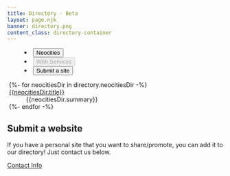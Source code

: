 ```yaml
---
title: Directory - Beta
layout: page.njk
banner: directory.png
content_class: directory-container
---
```


<tab-container>
  <menu class="sk-tab-buttons">
    <li>
      <button class="sk-tab-button" data-tab="tab1" aria-checked="true">Neocities</button>
    </li>
        <li>
      <button class="sk-tab-button" data-tab="tab2" aria-checked="false" disabled>Web Services</button>
    </li>
    <li style="margin-left:auto;">
      <button class="sk-tab-button" data-tab="submission" aria-checked="false">Submit a site</button>
    </li>
  </menu>
  <sk-tab-content-container>
      <div class="sk-tab-content" id="tab1" aria-hidden="false">
      <dl style="margin-left:0.25rem">
        {%- for neocitiesDir in directory.neocitiesDir -%}
        <dt><a href="{{neocitiesDir.url}}" target=_blank>{{neocitiesDir.title}}</a></dt>
        <dd>{{neocitiesDir.summary}}</dd>
        {%- endfor -%}
      </dl>
    </div>
    <!-- <div class="sk-tab-content links-grid" id="tab1" aria-hidden="false">
      {%- for directorySites in directory.directorySites -%}
      <section>
        <h2>{{directorySites.title}}</h2>
        <ul>
          {%- for link in directorySites.links -%}
          <li><a href="{{link.url}}" target=_blank>{{link.title}}</a></li>
          {%- endfor -%}
        </ul>
      </section>
      {%- endfor -%}
    </div> -->
    <div class="sk-tab-content" id="submission" aria-hidden="true">
      <section>
        <h2 id="submit-a-website">Submit a website</h2>
        <p>If you have a personal site that you want to share/promote, you can add it to our directory! Just contact us below.</p>
        <a href="/about/contact" class="sk-button sk-button-ocean">Contact Info</a>
      </section>
    </div>
  </tab-content-container>
</tab-container>
